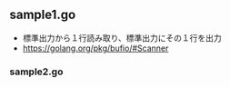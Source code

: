 ## sample1.go
  - 標準出力から１行読み取り、標準出力にその１行を出力
  - https://golang.org/pkg/bufio/#Scanner

### sample2.go
